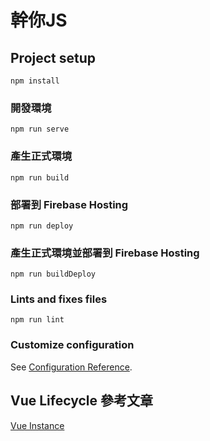 # 幹你JS

## Project setup
```
npm install
```

### 開發環境
```
npm run serve
```

### 產生正式環境
```
npm run build
```

### 部署到 Firebase Hosting
```
npm run deploy
```

### 產生正式環境並部署到 Firebase Hosting
```
npm run buildDeploy
```

### Lints and fixes files
```
npm run lint
```

### Customize configuration
See [Configuration Reference](https://cli.vuejs.org/config/).


## Vue Lifecycle 參考文章
[Vue Instance](https://cythilya.github.io/2017/04/11/vue-instance/)
